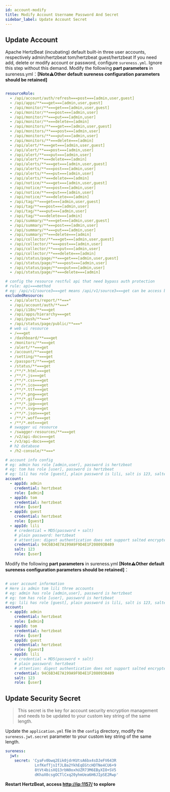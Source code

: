 ```yaml
---
id: account-modify  
title: Modify Account Username Password And Secret        
sidebar_label: Update Account Secret
---
```


## Update Account

Apache HertzBeat (incubating) default built-in three user accounts, respectively admin/hertzbeat tom/hertzbeat guest/hertzbeat
If you need add, delete or modify account or password, configure `sureness.yml`. Ignore this step without this demand.
Modify the following **part parameters** in sureness.yml：**[Note⚠️Other default sureness configuration parameters should be retained]**

```yaml

resourceRole:
  - /api/account/auth/refresh===post===[admin,user,guest]
  - /api/apps/**===get===[admin,user,guest]
  - /api/monitor/**===get===[admin,user,guest]
  - /api/monitor/**===post===[admin,user]
  - /api/monitor/**===put===[admin,user]
  - /api/monitor/**===delete==[admin]
  - /api/monitors/**===get===[admin,user,guest]
  - /api/monitors/**===post===[admin,user]
  - /api/monitors/**===put===[admin,user]
  - /api/monitors/**===delete===[admin]
  - /api/alert/**===get===[admin,user,guest]
  - /api/alert/**===post===[admin,user]
  - /api/alert/**===put===[admin,user]
  - /api/alert/**===delete===[admin]
  - /api/alerts/**===get===[admin,user,guest]
  - /api/alerts/**===post===[admin,user]
  - /api/alerts/**===put===[admin,user]
  - /api/alerts/**===delete===[admin]
  - /api/notice/**===get===[admin,user,guest]
  - /api/notice/**===post===[admin,user]
  - /api/notice/**===put===[admin,user]
  - /api/notice/**===delete===[admin]
  - /api/tag/**===get===[admin,user,guest]
  - /api/tag/**===post===[admin,user]
  - /api/tag/**===put===[admin,user]
  - /api/tag/**===delete===[admin]
  - /api/summary/**===get===[admin,user,guest]
  - /api/summary/**===post===[admin,user]
  - /api/summary/**===put===[admin,user]
  - /api/summary/**===delete===[admin]
  - /api/collector/**===get===[admin,user,guest]
  - /api/collector/**===post===[admin,user]
  - /api/collector/**===put===[admin,user]
  - /api/collector/**===delete===[admin]
  - /api/status/page/**===get===[admin,user,guest]
  - /api/status/page/**===post===[admin,user]
  - /api/status/page/**===put===[admin,user]
  - /api/status/page/**===delete===[admin]

# config the resource restful api that need bypass auth protection
# rule: api===method 
# eg: /api/v1/source3===get means /api/v1/source3===get can be access by anyone, no need auth.
excludedResource:
  - /api/alerts/report/**===*
  - /api/account/auth/**===*
  - /api/i18n/**===get
  - /api/apps/hierarchy===get
  - /api/push/**===*
  - /api/status/page/public/**===*
  # web ui resource
  - /===get
  - /dashboard/**===get
  - /monitors/**===get
  - /alert/**===get
  - /account/**===get
  - /setting/**===get
  - /passport/**===get
  - /status/**===get
  - /**/*.html===get
  - /**/*.js===get
  - /**/*.css===get
  - /**/*.ico===get
  - /**/*.ttf===get
  - /**/*.png===get
  - /**/*.gif===get
  - /**/*.jpg===get
  - /**/*.svg===get
  - /**/*.json===get
  - /**/*.woff===get
  - /**/*.eot===get
  # swagger ui resource
  - /swagger-resources/**===get
  - /v2/api-docs===get
  - /v3/api-docs===get
  # h2 database
  - /h2-console/**===*

# account info config
# eg: admin has role [admin,user], password is hertzbeat
# eg: tom has role [user], password is hertzbeat
# eg: lili has role [guest], plain password is lili, salt is 123, salted password is 1A676730B0C7F54654B0E09184448289
account:
  - appId: admin
    credential: hertzbeat
    role: [admin]
  - appId: tom
    credential: hertzbeat
    role: [user]
  - appId: guest
    credential: hertzbeat
    role: [guest]
  - appId: lili
    # credential = MD5(password + salt)
    # plain password: hertzbeat
    # attention: digest authentication does not support salted encrypted password accounts
    credential: 94C6B34E7A199A9F9D4E1F208093B489
    salt: 123
    role: [user]
```

Modify the following **part parameters** in sureness.yml **[Note⚠️Other default sureness configuration parameters should be retained]**：

```yaml

# user account information
# Here is admin tom lili three accounts
# eg: admin has role [admin,user], password is hertzbeat
# eg: tom has role [user], password is hertzbeat
# eg: lili has role [guest], plain password is lili, salt is 123, salted password is 1A676730B0C7F54654B0E09184448289
account:
  - appId: admin
    credential: hertzbeat
    role: [admin]
  - appId: tom
    credential: hertzbeat
    role: [user]
  - appId: guest
    credential: hertzbeat
    role: [guest]
  - appId: lili
    # credential = MD5(password + salt)
    # plain password: hertzbeat
    # attention: digest authentication does not support salted encrypted password accounts
    credential: 94C6B34E7A199A9F9D4E1F208093B489
    salt: 123
    role: [user]
```

## Update Security Secret

> This secret is the key for account security encryption management and needs to be updated to your custom key string of the same length.

Update the `application.yml` file in the `config` directory, modify the `sureness.jwt.secret` parameter to your custom key string of the same length.

```yaml
sureness:
  jwt:
    secret: 'CyaFv0bwq2Eik0jdrKUtsA6bx4sDJeFV643R
             LnfKefTjsIfJLBa2YkhEqEGtcHDTNe4CU6+9
             8tVt4bisXQ13rbN0oxhUZR73M6EByXIO+SV5
             dKhaX0csgOCTlCxq20yhmUea6H6JIpSE2Rwp'
```

**Restart HertzBeat, access <http://ip:1157/> to explore**
